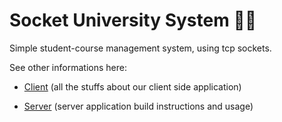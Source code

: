 # Socket University System :student:
Simple student-course management system, using tcp sockets.

See other informations here:

- [Client](https://github.com/amiremohamadi/SocketUniversitySystem/tree/master/client) (all the stuffs about our client side application)

- [Server](https://github.com/amiremohamadi/SocketUniversitySystem/tree/master/server) (server application build instructions and usage)

